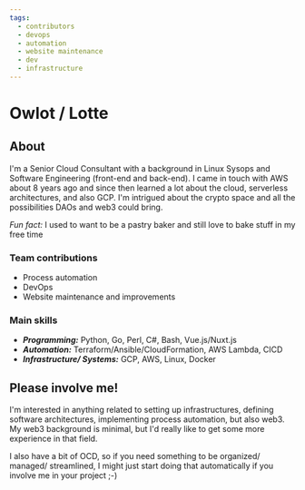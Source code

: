 ```yaml
---
tags:
  - contributors
  - devops
  - automation
  - website maintenance
  - dev
  - infrastructure
---
```


# Owlot / Lotte

## About

I'm a Senior Cloud Consultant with a background in Linux Sysops and Software Engineering (front-end and back-end).
I came in touch with AWS about 8 years ago and since then learned a lot about the cloud, serverless architectures, and also GCP.
I'm intrigued about the crypto space and all the possibilities DAOs and web3 could bring.

*Fun fact:* I used to want to be a pastry baker and still love to bake stuff in my free time

### Team contributions

 * Process automation
 * DevOps
 * Website maintenance and improvements

### Main skills

 * ***Programming:*** Python, Go, Perl, C#, Bash, Vue.js/Nuxt.js
 * ***Automation:*** Terraform/Ansible/CloudFormation, AWS Lambda, CICD
 * ***Infrastructure/ Systems:*** GCP, AWS, Linux, Docker

## Please involve me!

I'm interested in anything related to setting up infrastructures, defining software architectures, implementing process automation, but also web3.
My web3 background is minimal, but I'd really like to get some more experience in that field.

I also have a bit of OCD, so if you need something to be organized/ managed/ streamlined, I might just start doing that automatically if you involve me in your project ;-)
